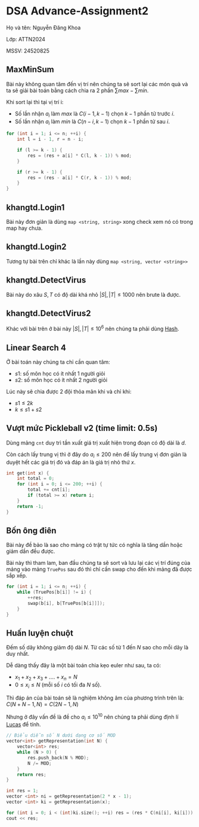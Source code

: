 # DSA Advance-Assignment2
Họ và tên: Nguyễn Đăng Khoa

Lớp: ATTN2024

MSSV: 24520825
## MaxMinSum
Bài này không quan tâm đến vị trí nên chúng ta sẽ sort lại các món quà và ta sẽ giải bài toán bằng cách chia ra 2 phần $\sum max - \sum min$.

Khi sort lại thì tại vị trí i:
- Số lần nhận $a_i$ làm $max$ là $C(i - 1, k - 1)$ chọn $k - 1$ phần tử trước $i$.
- Số lần nhận $a_i$ làm $min$ là $C(n - i, k - 1)$ chọn $k - 1$ phần tử sau $i$.
```C++
for (int i = 1; i <= n; ++i) {
    int l = i - 1, r = n - i;

    if (l >= k - 1) {
        res = (res + a[i] * C(l, k - 1)) % mod;
    }

    if (r >= k - 1) {
        res = (res - a[i] * C(r, k - 1)) % mod;
    }
}
```
## 	khangtd.Login1
Bài này đơn giản là dùng 
```map <string, string>``` xong check xem nó có trong map hay chưa.
## 	khangtd.Login2
Tương tự bài trên chỉ khác là lần này dùng ```map <string, vector <string>>```
## khangtd.DetectVirus
Bài này do xâu $S, T$ có độ dài khá nhỏ $|S|, |T| \leq 1000$ nên brute là được.
## khangtd.DetectVirus2
Khác với bài trên ở bài này $|S|, |T| \leq 10^6$ nên chúng ta phải dùng [Hash](https://wiki.vnoi.info/algo/string/hash).
## Linear Search 4
Ở bài toán này chúng ta chỉ cần quan tâm:
- $s1$: số môn học có ít nhất 1 người giỏi
- $s2$: số môn học có ít nhất 2 người giỏi

Lúc này sẽ chia được 2 đội thỏa mãn khi và chỉ khi:
- $s1 \leq 2k$  
- $k \leq s1 + s2$ 
## Vượt mức Pickleball v2 (time limit: 0.5s)
Dùng mảng ```cnt``` duy trì tần xuất giá trị xuất hiện trong đoạn có độ dài là $d$. 

Còn cách lấy trung vị thì ở đây do $a_i \leq 200$ nên để lấy trung vị đơn giản là duyệt hết các giá trị đó và đáp án là giá trị nhỏ thứ $x$. 

```C++
int get(int x) {
    int total = 0;
    for (int i = 0; i <= 200; ++i) {
        total += cnt[i];
        if (total >= x) return i;
    }
    return -1;
}
```
## Bốn ông điên	
Bài này đề bảo là sao cho mảng có trật tự tức có nghĩa là tăng dần hoặc giảm dần đều được.

Bài này thì tham lam, ban đầu chúng ta sẽ sort và lưu lại các vị trí đúng của mảng vào mảng ```TruePos``` sau đó thì chỉ cần swap cho đến khi mảng đã được sắp xếp.
```C++
for (int i = 1; i <= n; ++i) {
    while (TruePos[b[i]] != i) {
        ++res;
        swap(b[i], b[TruePos[b[i]]]);
    }
}
```
## Huấn luyện chuột	
Đếm số dãy không giảm độ dài $N$. Từ các số từ $1$ đến $N$ sao cho mỗi dãy là duy nhất.

Dễ dàng thấy đây là một bài toán chia kẹo euler như sau, ta có:
- $x_1 + x_2 + x_3 + .... + x_n = N$
- $0 \leq x_i \leq N$ (mỗi số $i$ có tối đa $N$ số).

Thì đáp án của bài toán sẽ là nghiệm không âm của phương trình trên là: $C(N + N - 1, N) = C(2N - 1, N)$


Nhưng ở đây vấn đề là đề cho $a_i \leq 10^{10}$ nên chúng ta phải dùng định lí [Lucas](https://wiki.vnoi.info/translate/he/Lucas-theorem) để tính.
```C++
// Biểu diễn số N dưới dạng cơ số MOD
vector<int> getRepresentation(int N) {
    vector<int> res;
    while (N > 0) {
        res.push_back(N % MOD);
        N /= MOD;
    }
    return res;
}

int res = 1;
vector <int> ni = getRepresentation(2 * x - 1);
vector <int> ki = getRepresentation(x);

for (int i = 0; i < (int)ki.size(); ++i) res = (res * C(ni[i], ki[i])) % MOD;
cout << res;
```
